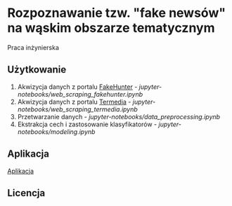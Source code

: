 # Rozpoznawanie tzw. "fake newsów" na wąskim obszarze tematycznym
Praca inżynierska

## Użytkowanie
1. Akwizycja danych z portalu [FakeHunter](https://fakehunter.pap.pl/kategoria/koronawirus) - *jupyter-notebooks/web_scraping_fakehunter.ipynb*
2. Akwizycja danych z portalu [Termedia](https://www.termedia.pl/koronawirus) - *jupyter-notebooks/web_scraping_termedia.ipynb*
3. Przetwarzanie danych - *jupyter-notebooks/data_preprocessing.ipynb*
4. Ekstrakcja cech i zastosowanie klasyfikatorów - *jupyter-notebooks/modeling.ipynb*

## Aplikacja
[Aplikacja]()

## Licencja
